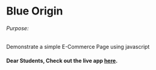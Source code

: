 # Blue Origin

###### Purpose:
   Demonstrate a simple E-Commerce Page using javascript

#### Dear Students, Check out the live app [here](http://203.193.173.125/buildriseshine/javascript/blueorigin/).